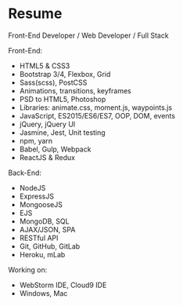# Resume

Front-End Developer / Web Developer / Full Stack

Front-End:
- HTML5 & CSS3
- Bootstrap 3/4, Flexbox, Grid
- Sass(scss), PostCSS
- Animations, transitions, keyframes
- PSD to HTML5, Photoshop
- Libraries: animate.css, moment.js, waypoints.js
- JavaScript, ES2015/ES6/ES7, OOP, DOM, events
- jQuery, jQuery UI
- Jasmine, Jest, Unit testing
- npm, yarn 
- Babel, Gulp, Webpack
- ReactJS & Redux

Back-End:
- NodeJS
- ExpressJS
- MongooseJS
- EJS
- MongoDB, SQL
- AJAX/JSON, SPA
- RESTful API
- Git, GitHub, GitLab
- Heroku, mLab

Working on:
- WebStorm IDE, Cloud9 IDE
- Windows, Mac
